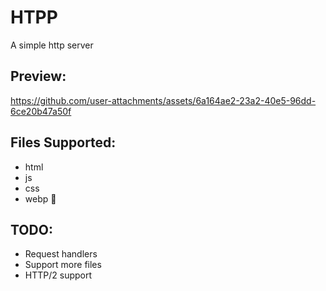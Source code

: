 # HTPP

A simple http server

## Preview:

https://github.com/user-attachments/assets/6a164ae2-23a2-40e5-96dd-6ce20b47a50f

## Files Supported:
- html
- js
- css
- webp 🤡

## TODO:
- Request handlers
- Support more files
- HTTP/2 support
